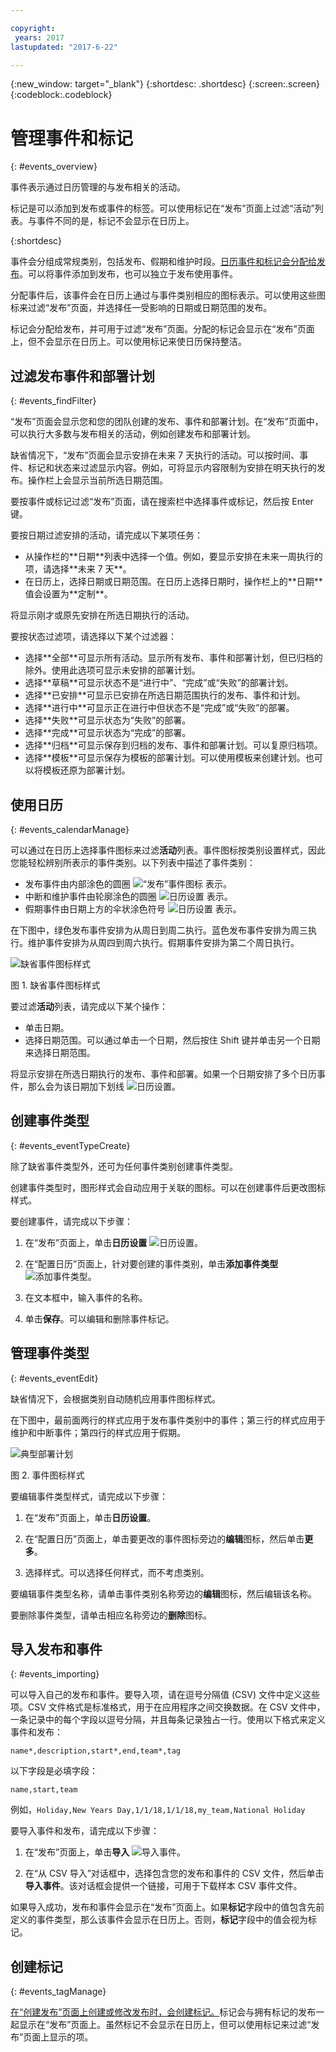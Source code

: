 ```yaml
---

copyright:
 years: 2017
lastupdated: "2017-6-22"

---
```


{:new_window: target="_blank"}
{:shortdesc: .shortdesc}
{:screen:.screen}
{:codeblock:.codeblock}

# 管理事件和标记
{: #events_overview}

事件表示通过日历管理的与发布相关的活动。

标记是可以添加到发布或事件的标签。可以使用标记在“发布”页面上过滤“活动”列表。与事件不同的是，标记不会显示在日历上。

{:shortdesc}

事件会分组成常规类别，包括发布、假期和维护时段。[日历事件和标记会分配给发布](UCCR_releases.html#releases_overview)。可以将事件添加到发布，也可以独立于发布使用事件。  

分配事件后，该事件会在日历上通过与事件类别相应的图标表示。可以使用这些图标来过滤“发布”页面，并选择任一受影响的日期或日期范围的发布。

标记会分配给发布，并可用于过滤“发布”页面。分配的标记会显示在“发布”页面上，但不会显示在日历上。可以使用标记来使日历保持整洁。

## 过滤发布事件和部署计划
{: #events_findFilter}

“发布”页面会显示您和您的团队创建的发布、事件和部署计划。在“发布”页面中，可以执行大多数与发布相关的活动，例如创建发布和部署计划。

缺省情况下，“发布”页面会显示安排在未来 7 天执行的活动。可以按时间、事件、标记和状态来过滤显示内容。例如，可将显示内容限制为安排在明天执行的发布。操作栏上会显示当前所选日期范围。

要按事件或标记过滤“发布”页面，请在搜索栏中选择事件或标记，然后按 Enter 键。

要按日期过滤安排的活动，请完成以下某项任务：
<ul>
<li>从操作栏的**日期**列表中选择一个值。例如，要显示安排在未来一周执行的项，请选择**未来 7 天**。</li>
<li>在日历上，选择日期或日期范围。在日历上选择日期时，操作栏上的**日期**值会设置为**定制**。</li>
</ul>

将显示刚才或原先安排在所选日期执行的活动。

要按状态过滤项，请选择以下某个过滤器：
<ul>
<li>选择**全部**可显示所有活动。显示所有发布、事件和部署计划，但已归档的除外。使用此选项可显示未安排的部署计划。
</li>
<li>选择**草稿**可显示状态不是“进行中”、“完成”或“失败”的部署计划。
</li>
<li>选择**已安排**可显示已安排在所选日期范围执行的发布、事件和计划。
</li>
<li>选择**进行中**可显示正在进行中但状态不是“完成”或“失败”的部署。
</li>
<li>选择**失败**可显示状态为“失败”的部署。</li>
<li>选择**完成**可显示状态为“完成”的部署。</li>
</li>
<li>选择**归档**可显示保存到归档的发布、事件和部署计划。可以复原归档项。
</li>
<li>选择**模板**可显示保存为模板的部署计划。可以使用模板来创建计划。也可以将模板还原为部署计划。  
</li>
</ul>

## 使用日历
{: #events_calendarManage}

可以通过在日历上选择事件图标来过滤**活动**列表。事件图标按类别设置样式，因此您能轻松辨别所表示的事件类别。以下列表中描述了事件类别：

<ul>
<li>发布事件由内部涂色的圆圈 <img class="inline" src="images/event-icon-release.png"  alt="“发布”事件图标"> 表示。</li>
<li>中断和维护事件由轮廓涂色的圆圈 <img class="inline" src="images/event-icon-window.png"  alt="日历设置"> 表示。</li></li>
<li>假期事件由日期上方的伞状涂色符号 <img class="inline" src="images/event-icon-holiday.png"  alt="日历设置"> 表示。</li>
</ul>

在下图中，绿色发布事件安排为从周日到周二执行。蓝色发布事件安排为周三执行。维护事件安排为从周四到周六执行。假期事件安排为第二个周日执行。

![](images/event-icon-styles2.png "缺省事件图标样式")

图 1. 缺省事件图标样式

要过滤**活动**列表，请完成以下某个操作：

<ul>
<li>单击日期。</li>
<li>选择日期范围。可以通过单击一个日期，然后按住 Shift 键并单击另一个日期来选择日期范围。</li>
</ul>

将显示安排在所选日期执行的发布、事件和部署。如果一个日期安排了多个日历事件，那么会为该日期加下划线 <img class="inline" src="images/event-icon-twoIcons.png"  alt="日历设置">。

## 创建事件类型
{: #events_eventTypeCreate}

除了缺省事件类型外，还可为任何事件类别创建事件类型。

创建事件类型时，图形样式会自动应用于关联的图标。可以在创建事件后更改图标样式。

要创建事件，请完成以下步骤：

1. 在“发布”页面上，单击**日历设置** <img class="inline" src="images/cal-set.png"  alt="日历设置">。

1. 在“配置日历”页面上，针对要创建的事件类别，单击**添加事件类型** <img class="inline" src="images/event-add.png"  alt="添加事件类型">。

3. 在文本框中，输入事件的名称。

3. 单击**保存**。可以编辑和删除事件标记。

## 管理事件类型
{: #events_eventEdit}

缺省情况下，会根据类别自动随机应用事件图标样式。

在下图中，最前面两行的样式应用于发布事件类别中的事件；第三行的样式应用于维护和中断事件；第四行的样式应用于假期。

![](images/event-styles.png "典型部署计划")

图 2. 事件图标样式

要编辑事件类型样式，请完成以下步骤：

1. 在“发布”页面上，单击**日历设置**。

2. 在“配置日历”页面上，单击要更改的事件图标旁边的**编辑**图标，然后单击**更多**。

3. 选择样式。可以选择任何样式，而不考虑类别。

要编辑事件类型名称，请单击事件类别名称旁边的**编辑**图标，然后编辑该名称。

要删除事件类型，请单击相应名称旁边的**删除**图标。

## 导入发布和事件
{: #events_importing}

可以导入自己的发布和事件。要导入项，请在逗号分隔值 (CSV) 文件中定义这些项。CSV 文件格式是标准格式，用于在应用程序之间交换数据。在 CSV 文件中，一条记录中的每个字段以逗号分隔，并且每条记录独占一行。使用以下格式来定义事件和发布：  

`name*,description,start*,end,team*,tag`

以下字段是必填字段：

`name,start,team`

例如，`Holiday,New Years Day,1/1/18,1/1/18,my_team,National Holiday` 

要导入事件和发布，请完成以下步骤：

1. 在“发布”页面上，单击**导入** <img class="inline" src="images/import-events.png"  alt="导入事件">。

2. 在“从 CSV 导入”对话框中，选择包含您的发布和事件的 CSV 文件，然后单击**导入事件**。该对话框会提供一个链接，可用于下载样本 CSV 事件文件。

如果导入成功，发布和事件会显示在“发布”页面上。如果**标记**字段中的值包含先前定义的事件类型，那么该事件会显示在日历上。否则，**标记**字段中的值会视为标记。

## 创建标记
{: #events_tagManage}

[在“创建发布”页面上创建或修改发布时，会创建标记。](UCCR_releases.html#releases_create)标记会与拥有标记的发布一起显示在“发布”页面上。虽然标记不会显示在日历上，但可以使用标记来过滤“发布”页面上显示的项。
